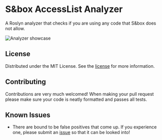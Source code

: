 # S&box AccessList Analyzer

A Roslyn analyzer that checks if you are using any code that S&box does not allow.

![Analyzer showcase](https://user-images.githubusercontent.com/11802285/236940698-d990d019-7d09-4df8-9c4c-39bf5a24e7ff.gif)

## License
Distributed under the MIT License. See the [license](https://github.com/peter-r-g/Sbox-AccessList-Analyzer/blob/master/LICENSE.md) for more information.

## Contributing

Contributions are very much welcomed! When making your pull request please make sure your code is neatly formatted and passes all tests.

## Known Issues
* There are bound to be false positives that come up. If you experience one, please submit an [issue](https://github.com/peter-r-g/Sbox-AccessList-Analyzer/issues) so that it can be looked into!
